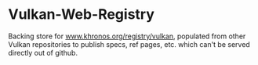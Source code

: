 # Vulkan-Web-Registry
Backing store for www.khronos.org/registry/vulkan, populated from other Vulkan repositories to publish specs, ref pages, etc. which can't be served directly out of github.
